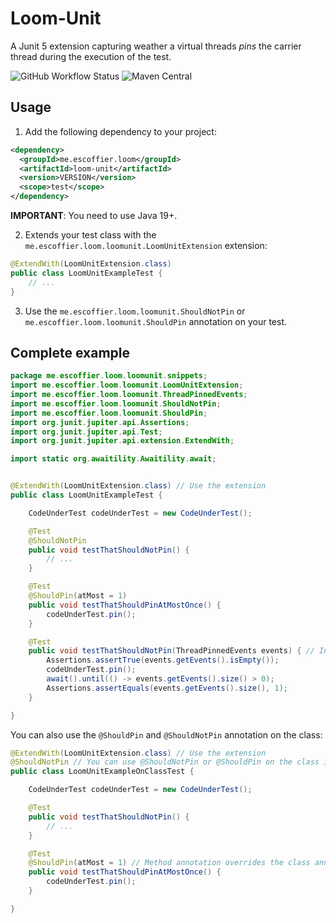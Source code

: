 # Loom-Unit

A Junit 5 extension capturing weather a virtual threads _pins_ the carrier thread during the execution of the test.


![GitHub Workflow Status](https://img.shields.io/github/workflow/status/cescoffier/loom-unit/Build?style=for-the-badge) ![Maven Central](https://img.shields.io/maven-central/v/me.escoffier.loom/loom-unit?style=for-the-badge)

## Usage

1. Add the following dependency to your project:

```xml
<dependency>    
  <groupId>me.escoffier.loom</groupId>
  <artifactId>loom-unit</artifactId>
  <version>VERSION</version>
  <scope>test</scope>  
</dependency>
```

**IMPORTANT**: You need to use Java 19+. 

2. Extends your test class with the `me.escoffier.loom.loomunit.LoomUnitExtension` extension:

```java
@ExtendWith(LoomUnitExtension.class) 
public class LoomUnitExampleTest {
    // ...
}
```

3. Use the `me.escoffier.loom.loomunit.ShouldNotPin` or `me.escoffier.loom.loomunit.ShouldPin` annotation on your test.

## Complete example

```java
package me.escoffier.loom.loomunit.snippets;
import me.escoffier.loom.loomunit.LoomUnitExtension;
import me.escoffier.loom.loomunit.ThreadPinnedEvents;
import me.escoffier.loom.loomunit.ShouldNotPin;
import me.escoffier.loom.loomunit.ShouldPin;
import org.junit.jupiter.api.Assertions;
import org.junit.jupiter.api.Test;
import org.junit.jupiter.api.extension.ExtendWith;

import static org.awaitility.Awaitility.await;


@ExtendWith(LoomUnitExtension.class) // Use the extension
public class LoomUnitExampleTest {

    CodeUnderTest codeUnderTest = new CodeUnderTest();

    @Test
    @ShouldNotPin
    public void testThatShouldNotPin() {
        // ...
    }

    @Test
    @ShouldPin(atMost = 1)
    public void testThatShouldPinAtMostOnce() {
        codeUnderTest.pin();
    }

    @Test
    public void testThatShouldNotPin(ThreadPinnedEvents events) { // Inject an object to check the pin events
        Assertions.assertTrue(events.getEvents().isEmpty());
        codeUnderTest.pin();
        await().until(() -> events.getEvents().size() > 0);
        Assertions.assertEquals(events.getEvents().size(), 1);
    }

}
```

You can also use the `@ShouldPin` and `@ShouldNotPin` annotation on the class:

```java
@ExtendWith(LoomUnitExtension.class) // Use the extension
@ShouldNotPin // You can use @ShouldNotPin or @ShouldPin on the class itself, it's applied to each method.
public class LoomUnitExampleOnClassTest {

	CodeUnderTest codeUnderTest = new CodeUnderTest();

	@Test
	public void testThatShouldNotPin() {
		// ...
	}

	@Test
	@ShouldPin(atMost = 1) // Method annotation overrides the class annotation
	public void testThatShouldPinAtMostOnce() {
		codeUnderTest.pin();
	}

}
```

